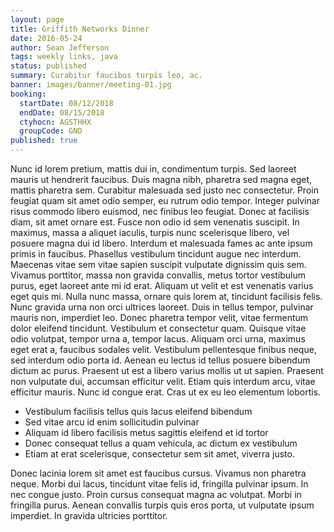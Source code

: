 ```yaml
---
layout: page
title: Griffith Networks Dinner
date: 2016-05-24
author: Sean Jefferson
tags: weekly links, java
status: published
summary: Curabitur faucibus turpis leo, ac.
banner: images/banner/meeting-01.jpg
booking:
  startDate: 08/12/2018
  endDate: 08/15/2018
  ctyhocn: AGSTHHX
  groupCode: GND
published: true
---
```

Nunc id lorem pretium, mattis dui in, condimentum turpis. Sed laoreet mauris ut hendrerit faucibus. Duis magna nibh, pharetra sed magna eget, mattis pharetra sem. Curabitur malesuada sed justo nec consectetur. Proin feugiat quam sit amet odio semper, eu rutrum odio tempor. Integer pulvinar risus commodo libero euismod, nec finibus leo feugiat. Donec at facilisis diam, sit amet ornare est. Fusce non odio id sem venenatis suscipit. In maximus, massa a aliquet iaculis, turpis nunc scelerisque libero, vel posuere magna dui id libero. Interdum et malesuada fames ac ante ipsum primis in faucibus. Phasellus vestibulum tincidunt augue nec interdum. Maecenas vitae sem vitae sapien suscipit vulputate dignissim quis sem. Vivamus porttitor, massa non gravida convallis, metus tortor vestibulum purus, eget laoreet ante mi id erat. Aliquam ut velit et est venenatis varius eget quis mi.
Nulla nunc massa, ornare quis lorem at, tincidunt facilisis felis. Nunc gravida urna non orci ultrices laoreet. Duis in tellus tempor, pulvinar mauris non, imperdiet leo. Donec pharetra tempor velit, vitae fermentum dolor eleifend tincidunt. Vestibulum et consectetur quam. Quisque vitae odio volutpat, tempor urna a, tempor lacus. Aliquam orci urna, maximus eget erat a, faucibus sodales velit. Vestibulum pellentesque finibus neque, sed interdum odio porta id. Aenean eu lectus id tellus posuere bibendum dictum ac purus. Praesent ut est a libero varius mollis ut ut sapien. Praesent non vulputate dui, accumsan efficitur velit. Etiam quis interdum arcu, vitae efficitur mauris. Nunc id congue erat. Cras ut ex eu leo elementum lobortis.

* Vestibulum facilisis tellus quis lacus eleifend bibendum
* Sed vitae arcu id enim sollicitudin pulvinar
* Aliquam id libero facilisis metus sagittis eleifend et id tortor
* Donec consequat tellus a quam vehicula, ac dictum ex vestibulum
* Etiam at erat scelerisque, consectetur sem sit amet, viverra justo.

Donec lacinia lorem sit amet est faucibus cursus. Vivamus non pharetra neque. Morbi dui lacus, tincidunt vitae felis id, fringilla pulvinar ipsum. In nec congue justo. Proin cursus consequat magna ac volutpat. Morbi in fringilla purus. Aenean convallis turpis quis eros porta, ut vulputate ipsum imperdiet. In gravida ultricies porttitor.
